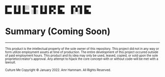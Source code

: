 ```
█▀▀ █░█ █░░ ▀█▀ █░█ █▀█ █▀▀   █▀▄▀█ █▀▀
█▄▄ █▄█ █▄▄ ░█░ █▄█ █▀▄ ██▄   █░▀░█ ██▄
```

# Summary (Coming Soon)

---

<sub><sup>This product is the intellectual property of the sole owner of this repository. This project did not in any way or form utilize employment assets at time of production. The entire development of this project occured outside of paid employment hours. This product and its idea may only be used, leased, copied, or sold upon the sole proprietor/creator's approval. Any attempt to hijack the core concept–with or without code–will be met with a lawsuit.</sup></sub>

<sub><sup>Culture Me Copyright © January 2022. Amr Hammam. All Rights Reserved.</sup></sub>